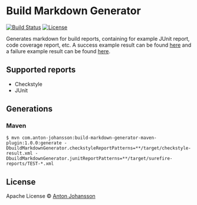 # Build Markdown Generator

[![Build Status](https://img.shields.io/travis/anton-johansson/build-report-markdown-generator/master.svg)](https://travis-ci.org/anton-johansson/build-report-markdown-generator)
[![License](https://img.shields.io/hexpm/l/plug.svg?maxAge=2592000)](https://raw.githubusercontent.com/anton-johansson/build-report-markdown-generator/master/LICENSE)

Generates markdown for build reports, containing for example JUnit report, code coverage report, etc. A success example result can be found [here](./result-success.md) and a failure example result can be found [here](./result-failure.md).


## Supported reports

  * Checkstyle
  * JUnit


## Generations

### Maven

```
$ mvn com.anton-johansson:build-markdown-generator-maven-plugin:1.0.0:generate -DbuildMarkdownGenerator.checkstyleReportPatterns=**/target/checkstyle-result.xml -DbuildMarkdownGenerator.junitReportPatterns=**/target/surefire-reports/TEST-*.xml
```


## License

Apache License © [Anton Johansson](https://github.com/anton-johansson)
